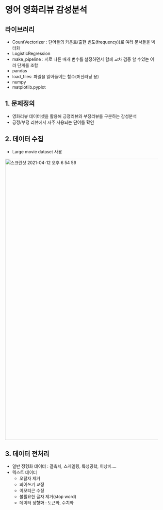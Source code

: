 # 영어 영화리뷰 감성분석

## 라이브러리
- CountVectorizer : 단어들의 카운트(출현 빈도(frequency))로 여러 문서들을 벡터화
- LogisticRegression
- make_pipeline : 서로 다른 매개 변수를 설정하면서 함께 교차 검증 할 수있는 여러 단계를 조합
- pandas
- load_files: 파일을 읽어들이는 함수(머신러닝 용)
- numpy
- matplotlib.pyplot

## 1. 문제정의
- 영화리뷰 데이터셋을 활용해 긍정리뷰와 부정리뷰를 구분하는 감성분석
- 긍정/부정 리뷰에서 자주 사용되는 단어를 확인

## 2. 데이터 수집 
- Large movie dataset 사용 
<img width="927" alt="스크린샷 2021-04-12 오후 6 54 59" src="https://user-images.githubusercontent.com/42399580/114376448-99207780-9bc0-11eb-8164-9e2a3495463c.png">

## 3. 데이터 전처리
- 일반 정형화 데이터 : 결측치, 스케일링, 특성공학, 이상치....
- 텍스트 데이터
    - 오탈자 제거
    - 띄어쓰기 교정
    - 이모티콘 수정
    - 불필요한 글자 제거(stop word)
    - 데이터 정형화 : 토큰화, 수치화
